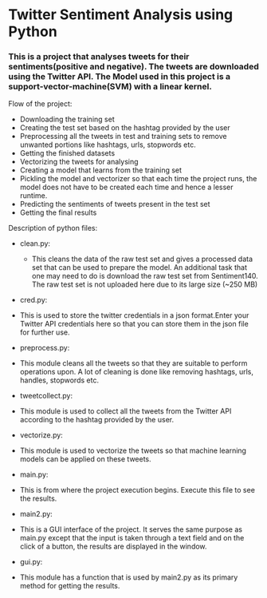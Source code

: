# Twitter Sentiment Analysis using Python
### This is a project that analyses tweets for their sentiments(positive and negative). The tweets are downloaded using the Twitter API. The Model used in this project is a support-vector-machine(SVM) with a linear kernel.

Flow of the project:
* Downloading the training set
* Creating the test set based on the hashtag provided by the user
* Preprocessing all the tweets in test and training sets to remove unwanted portions like hashtags, urls, stopwords etc.
* Getting the finished datasets
* Vectorizing the tweets for analysing
* Creating a model that learns from the training set
* Pickling the model and vectorizer so that each time the project runs, the model does not have to be created each time and hence a lesser runtime.
* Predicting the sentiments of tweets present in the test set
* Getting the final results


Description of python files:
* clean.py:
  * This cleans the data of the raw test set and gives a processed data set that can be used to prepare the model. An additional task that one may need to do is download the raw test set from Sentiment140. The raw test set is not uploaded here due to its large size (~250 MB)

* cred.py:
 * This is used to store the twitter credentials in a json format.Enter your Twitter API credentials here so that you can store them in the json file for further use.
 
* preprocess.py:
 * This module cleans all the tweets so that they are suitable to perform operations upon. A lot of cleaning is done like removing hashtags, urls, handles, stopwords etc.
 
* tweetcollect.py:
 * This module is used to collect all the tweets from the Twitter API according to the hashtag provided by the user.
 
* vectorize.py:
 * This module is used to vectorize the tweets so that machine learning models can be applied on these tweets.
 
* main.py:
 * This is from where the project execution begins. Execute this file to see the results.

* main2.py:
 * This is a GUI interface of the project. It serves the same purpose as main.py except that the input is taken through a text field and on the click of a button, the results are displayed in the window.
 
* gui.py:
 * This module has a function that is used by main2.py as its primary method for getting the results.
